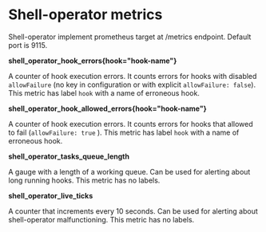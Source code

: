 # Shell-operator metrics

Shell-operator implement prometheus target at /metrics endpoint. Default port is 9115.


__shell_operator_hook_errors{hook="hook-name"}__

A counter of hook execution errors. It counts errors for hooks with disabled `allowFailure` (no key in configuration or with explicit `allowFailure: false`).
This metric has label `hook` with a name of erroneous hook.


__shell_operator_hook_allowed_errors{hook="hook-name"}__

A counter of hook execution errors. It counts errors for hooks that allowed to fail (`allowFailure: true`               ).
This metric has label `hook` with a name of erroneous hook.


__shell_operator_tasks_queue_length__

A gauge with a length of a working queue. Can be used for alerting about long running hooks. This metric has no labels.


__shell_operator_live_ticks__

A counter that increments every 10 seconds. Can be used for alerting about shell-operator malfunctioning. This metric has no labels.
